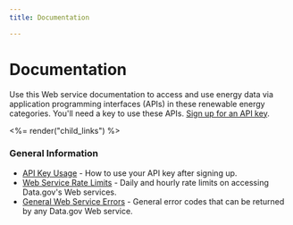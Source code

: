```yaml
---
title: Documentation

---
```


# Documentation

Use this Web service documentation to access and use energy data via application programming interfaces (APIs) in these renewable energy categories. You'll need a key to use these APIs. [Sign up for an API key](/signup).

<%= render("child_links") %>

### General Information

- [API Key Usage](/docs/api-key) - How to use your API key after signing up.
- [Web Service Rate Limits](/docs/rate-limits) - Daily and hourly rate limits on accessing Data.gov's Web services.
- [General Web Service Errors](/docs/errors) - General error codes that can be returned by any Data.gov Web service.
